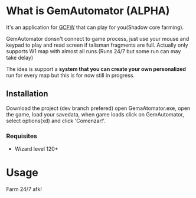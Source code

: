 # What is GemAutomator (ALPHA)
It's an application for [GCFW](https://store.steampowered.com/app/1106530/GemCraft__Frostborn_Wrath/) that can play for you(Shadow core farming).

GemAutomator donsn't connect to game process, just use your mouse and keypad to play and read screen if talisman fragments are full. Actually only supports W1 map with almost all runs.(Runs 24/7 but some run can may take delay)

The idea is support a **system that you can create your own personalized** run for every map but this is for now still in progress.

## Installation

Download the project (dev branch prefered) open GemaAtomator.exe, open the game, load your savedata, when game loads click on GemAutomator, select options(xd) and click 'Comenzar!'.

### Requisites

* Wizard level 120+

# Usage

Farm 24/7 afk!
